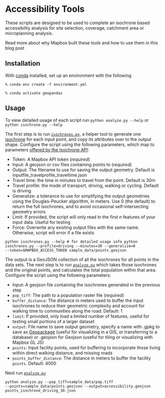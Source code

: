 # Accessibility Tools

These scripts are designed to be used to complete an isochrone based accessibility analysis for site selection, coverage, catchment area or microplanning analysis.

Read more about why Mapbox built these tools and how to use them in this blog post

## Installation

With [conda][1] installed, set up an environment with the following

`% conda env create -f environment.yml`

`% conda activate geopandas`

## Usage

To view detailed usage of each script run `python analyze.py --help` or `python isochrone.py --help`

The first step is to run <code>[isochrones.py][2]</code>, a helper tool to generate one [isochrone][3] for each input point, and copy its attributes over to the output shape. Configure the script using the following parameters, which map to parameters [offered by the Isochrone API][4]:

- Token: A Mapbox API token (*required*)
- Input: A geojson or csv files containing points to (*required*)
- Output: The filename to use for saving the output geometry. Default is inputfile_travelprofile_traveltime.json
- Travel time: the time in minutes to travel from the point. Default is 30m
- Travel profile: the mode of transport, driving, walking or cycling. Default is driving
- Generalize: a tolerance to use for simplifying the output geometries using the Douglas-Peucker algorithm, in meters. Use 0 (the default) to return the full isochrones, and to avoid occasional self-intersecting geometry errors
- Limit: If provided, the script will only read in the first *n* features of your input data. Useful for testing
- Force: Overwrite any existing output files with the same name. Otherwise, script will error if a file exists

<code>python isochrones.py --help # for detailed usage info
python isochrones.py --profile=driving --minutes=30 --generalize=0 --token=$MAPBOX_ACCESS_TOKEN sample_data/points.geojson</code>

The output is a GeoJSON collection of all the isochrones for all points in the data sets. The next step is to run <code>[analyze.py][5]</code> which takes those isochrones and the original points, and calculates the total population within that area. Configure the script using the following parameters:

- Input: A geojson file containing the isochrones generated in the previous step
- `pop_tiff`: The path to a population raster file (*required*)
- `buffer_distance`: The distance in meters used to buffer the input isochrones to reduce their geometric complexity and account for walking time to communities along the road. Default: 1
- `limit`: If provided, only load a limited number of features, useful for testing small portions of a larger dataset
- `output`: File name to save output geometry, specify a name with .gpkg to save as [Geopackage][6] (useful for visualizing in a GIS, or transferring to a database) or .geojson for Geojson (useful for tiling or visualizing with Mapbox GL JS)
- `points`: Input facility points, used for buffering to incorporate those living within direct walking distance, and missing roads
- `points_buffer_distance`: The distance in meters to buffer the facility `points`. Default: 4000

Next run <code>[analyze.py][5]</code>

<code>python analyze.py --pop_tiff=sample_data/pop.tiff --points=sample_data/points.geojson --output=accessibility.geojson points_isochrone_driving_30.json</code>

[1]: https://docs.conda.io/en/latest/

[2]: https://github.com/mapbox/impact-tools/blob/accessibility/accessibility/isochrones.py

[3]: https://docs.mapbox.com/help/tutorials/get-started-isochrone-api/

[4]: https://docs.mapbox.com/api/navigation/isochrone/

[5]: https://github.com/mapbox/impact-tools/blob/accessibility/accessibility/analyze.py

[6]: https://www.geopackage.org/
